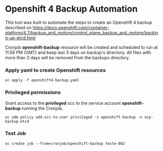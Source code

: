 # Openshift 4 Backup Automation

This tool was built to automate the steps to create an Openshift 4 backup described on https://docs.openshift.com/container-platform/4.7/backup_and_restore/control_plane_backup_and_restore/backing-up-etcd.html

Cronjob **openshift-backup** resource  will be created and scheduled to run at 11:56 PM (GMT) and keep last 3 days on backup's directory. All files with more than 3 days will be removed from the backups directory.

### Apply yaml to create Openshift resources

    oc apply -f openshift4-backup.yaml

### Privileged permissions

Grant access to the **privileged** scc to the service account **openshift-backup** running the Cronjob.

    oc adm policy add-scc-to-user privileged -z openshift-backup -n ocp-backup-etcd

### Test Job

    oc create job --from=cronjob/openshift-backup teste-002